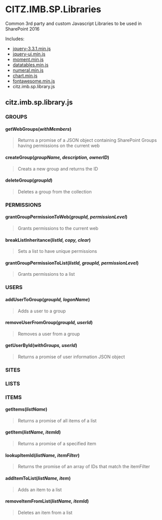 # CITZ.IMB.SP.Libraries
Common 3rd party and custom Javascript Libraries to be used in SharePoint 2016

Includes:
* [jquery-3.3.1.min.js](https://jquery.com/)
* [jquery-ui.min.js](https://jqueryui.com/)
* [moment.min.js](https://momentjs.com/)
* [datatables.min.js](https://datatables.net/)
* [numeral.min.js](http://numeraljs.com/)
* [chart.min.js](https://www.chartjs.org/)
* [fontawesome.min.js](https://fontawesome.com)
* citz.imb.sp.library.js

## citz.imb.sp.library.js
### GROUPS
#### getWebGroups(*withMembers*)
> Returns a promise of a JSON object containing SharePoint Groups having permissions on the current web
#### createGroup(*groupName, description, ownerID*)
> Creats a new group and returns the ID
#### deleteGroup(*groupId*)
> Deletes a group from the collection

### PERMISSIONS
#### grantGroupPermissionToWeb(*groupId, permissionLevel*)
> Grants permissions to the current web
#### breakListInheritance(*listId, copy, clear*)
> Sets a list to have unique permissions
#### grantGroupPermissionToList(*listId, groupId, permissionLevel*)
> Grants permissions to a list

### USERS
#### addUserToGroup(*groupId, logonName*)
> Adds a user to a group
#### removeUserFromGroup(*groupId, userId*)
> Removes a user from a group
#### getUserById(*withGroups, userId*)
> Returns a promise of user information JSON object

### SITES

### LISTS

### ITEMS
#### getItems(*listName*)
> Returns a promise of all items of a list
#### getItem(*listName, itemId*)
> Returns a promise of a specified item
#### lookupItemId(*listName, itemFilter*)
> Returns the promise of an array of IDs that match the itemFilter
#### addItemToList(*listName, item*)
> Adds an item to a list
#### removeItemFromList(*listName, itemId*)
> Deletes an item from a list